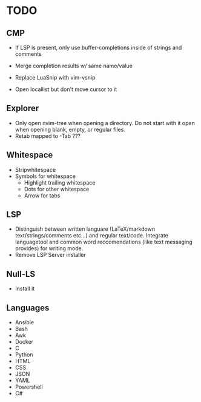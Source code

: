 # TODO

## CMP
* If LSP is present, only use buffer-completions inside of strings and comments 
* Merge completion results w/ same name/value
* Replace LuaSnip with vim-vsnip

* Open locallist but don't move cursor to it

## Explorer
* Only open nvim-tree when opening a directory. Do not start with it open when opening blank, empty, or regular files.
* Retab mapped to <leader>-Tab ???

## Whitespace
* Stripwhitespace 
* Symbols for whitespace 
	* Highlight trailing whitespace
	* Dots for other whitespace
	* Arrow for tabs

## LSP
* Distinguish between written languare (LaTeX/markdown text/strings/comments etc...) and regular text/code. Integrate languagetool and common word reccomendations (like text messaging provides) for writing mode.
* Remove LSP Server installer

## Null-LS
* Install it

## Languages
* Ansible
* Bash
* Awk
* Docker
* C
* Python
* HTML
* CSS
* JSON
* YAML
* Powershell
* C#
